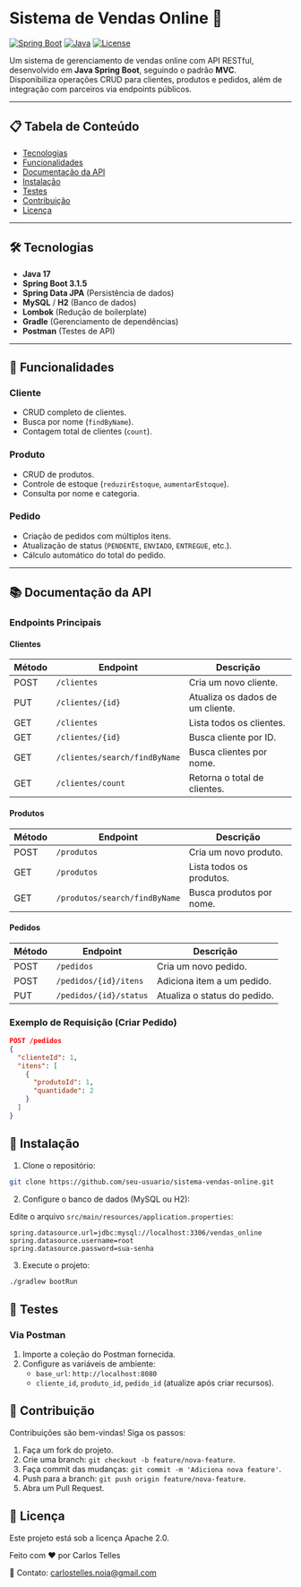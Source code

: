 # Sistema de Vendas Online 🛒

[![Spring Boot](https://img.shields.io/badge/Spring%20Boot-3.1.5-brightgreen)](https://spring.io/projects/spring-boot)
[![Java](https://img.shields.io/badge/Java-17-blue)](https://www.oracle.com/java/)
[![License](https://img.shields.io/badge/License-Apache%202.0-yellow)](https://opensource.org/licenses/Apache-2.0)

Um sistema de gerenciamento de vendas online com API RESTful, desenvolvido em **Java Spring Boot**, seguindo o padrão **MVC**.  
Disponibiliza operações CRUD para clientes, produtos e pedidos, além de integração com parceiros via endpoints públicos.

---

## 📋 Tabela de Conteúdo
- [Tecnologias](#-tecnologias)
- [Funcionalidades](#-funcionalidades)
- [Documentação da API](#-documentação-da-api)
- [Instalação](#-instalação)
- [Testes](#-testes)
- [Contribuição](#-contribuição)
- [Licença](#-licença)

---

## 🛠 Tecnologias
- **Java 17**
- **Spring Boot 3.1.5**
- **Spring Data JPA** (Persistência de dados)
- **MySQL** / **H2** (Banco de dados)
- **Lombok** (Redução de boilerplate)
- **Gradle** (Gerenciamento de dependências)
- **Postman** (Testes de API)

---

## 🚀 Funcionalidades
### Cliente
- CRUD completo de clientes.
- Busca por nome (`findByName`).
- Contagem total de clientes (`count`).

### Produto
- CRUD de produtos.
- Controle de estoque (`reduzirEstoque`, `aumentarEstoque`).
- Consulta por nome e categoria.

### Pedido
- Criação de pedidos com múltiplos itens.
- Atualização de status (`PENDENTE`, `ENVIADO`, `ENTREGUE`, etc.).
- Cálculo automático do total do pedido.

---

## 📚 Documentação da API
### Endpoints Principais

#### Clientes
| Método | Endpoint                      | Descrição                           |
|--------|-------------------------------|-------------------------------------|
| POST   | `/clientes`                   | Cria um novo cliente.               |
| PUT    | `/clientes/{id}`              | Atualiza os dados de um cliente.    |
| GET    | `/clientes`                   | Lista todos os clientes.            |
| GET    | `/clientes/{id}`              | Busca cliente por ID.               |
| GET    | `/clientes/search/findByName` | Busca clientes por nome.            |
| GET    | `/clientes/count`             | Retorna o total de clientes.        |

#### Produtos
| Método | Endpoint                      | Descrição                          |
|--------|-------------------------------|------------------------------------|
| POST   | `/produtos`                   | Cria um novo produto.              |
| GET    | `/produtos`                   | Lista todos os produtos.           |
| GET    | `/produtos/search/findByName` | Busca produtos por nome.           |

#### Pedidos
| Método | Endpoint                      | Descrição                          |
|--------|-------------------------------|------------------------------------|
| POST   | `/pedidos`                    | Cria um novo pedido.               |
| POST   | `/pedidos/{id}/itens`         | Adiciona item a um pedido.         |
| PUT    | `/pedidos/{id}/status`        | Atualiza o status do pedido.       |

### Exemplo de Requisição (Criar Pedido)
```json
POST /pedidos
{
  "clienteId": 1,
  "itens": [
    {
      "produtoId": 1,
      "quantidade": 2
    }
  ]
}
```

## 🔧 Instalação

1. Clone o repositório:

```bash
git clone https://github.com/seu-usuario/sistema-vendas-online.git
```

2. Configure o banco de dados (MySQL ou H2):

Edite o arquivo `src/main/resources/application.properties`:

````properties
spring.datasource.url=jdbc:mysql://localhost:3306/vendas_online
spring.datasource.username=root
spring.datasource.password=sua-senha
````

3. Execute o projeto:

````bash
./gradlew bootRun
````

## 🧪 Testes
### Via Postman
1. Importe a coleção do Postman fornecida.
2. Configure as variáveis de ambiente:
   * `base_url`: `http://localhost:8080`
   * `cliente_id`, `produto_id`, `pedido_id` (atualize após criar recursos).

## 🤝 Contribuição
Contribuições são bem-vindas! Siga os passos:

1. Faça um fork do projeto.
2. Crie uma branch: `git checkout -b feature/nova-feature`.
3. Faça commit das mudanças: `git commit -m 'Adiciona nova feature'`.
4. Push para a branch: `git push origin feature/nova-feature`.
5. Abra um Pull Request.

## 📄 Licença
Este projeto está sob a licença Apache 2.0.

Feito com ❤️ por Carlos Telles

📧 Contato: carlostelles.noia@gmail.com